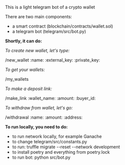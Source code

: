 This is a light telegram bot of a crypto wallet

There are two main components:
- a smart contract (blockchain/contracts/wallet.sol)
- a telegram bot (telegram/src/bot.py)

**Shortly, it can do:**

*To create new wallet, let's type:*

/new_wallet :name: :external_key: :private_key:

*To get your wallets:*

/my_wallets

*To make a deposit link:*

/make_link :wallet_name: :amount: :buyer_id:

*To withdraw from wallet, let's go:*

/withdrawal :name: :amount: :address:

**To run locally, you need to do:**
- to run network locally, for example Ganache
- to change telegram/src/constants.py
- to run: truffle migrate --reset --network development
- to install poetry and everything from poetry.lock
- to run bot: python src/bot.py
